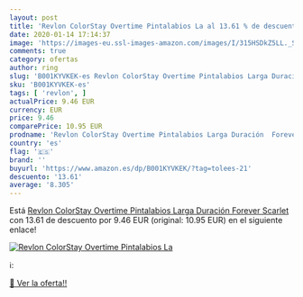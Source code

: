 ```yaml
---
layout: post
title: 'Revlon ColorStay Overtime Pintalabios La al 13.61 % de descuento'
date: 2020-01-14 17:14:37
image: 'https://images-eu.ssl-images-amazon.com/images/I/315HSDkZ5LL._SL400_.jpg'
comments: true
category: ofertas
author: ring
slug: 'B001KYVKEK-es Revlon ColorStay Overtime Pintalabios Larga Duración...'
sku: 'B001KYVKEK-es'
tags: [ 'revlon', ]
actualPrice: 9.46 EUR
currency: EUR
price: 9.46
comparePrice: 10.95 EUR
prodname: 'Revlon ColorStay Overtime Pintalabios Larga Duración  Forever Scarlet '
country: 'es'
flag: '🇪🇸'
brand: ''
buyurl: 'https://www.amazon.es/dp/B001KYVKEK/?tag=tolees-21'
descuento: '13.61'
average: '8.305'
---
```


Está [Revlon ColorStay Overtime Pintalabios Larga Duración  Forever Scarlet ](https://www.amazon.es/dp/B001KYVKEK/?tag=tolees-21) con 13.61 de descuento por 9.46 EUR (original: 10.95 EUR) en el siguiente enlace!

[![Revlon ColorStay Overtime Pintalabios La](https://images-eu.ssl-images-amazon.com/images/I/315HSDkZ5LL._SL400_.jpg)](https://www.amazon.es/dp/B001KYVKEK/?tag=tolees-21)

ℹ️:


[🛒 Ver la oferta!!](https://www.amazon.es/dp/B001KYVKEK/?tag=tolees-21)
